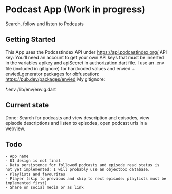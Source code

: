 # Podcast App (Work in progress)

Search, follow and listen to Podcasts

## Getting Started

This App uses the Podcastindex API under https://api.podcastindex.org/
API key:
You'll need an account to get your own API keys that must be inserted in the variables apikey and apiSecret in authorization.dart file.
I use an .env file (included in gitignore) for hardcoded values and envied + envied_generator packages for obfuscation: https://pub.dev/packages/envied
My gitignore:

*.env
/lib/env/env.g.dart

## Current state
Done: Search for podcasts and view description and episodes, view episode descriptions and listen to episodes, open podcast urls in a webview.

## Todo
    - App name
    - UI design is not final    
    - Data persistence for followed podcasts and episode read status is not yet implemented: I will probably use an objectbox database.
    - Playlists and favourites
    - Player (skip to previous and skip to next episode: playlists must be implemented first)
    - Share on social media or as link
